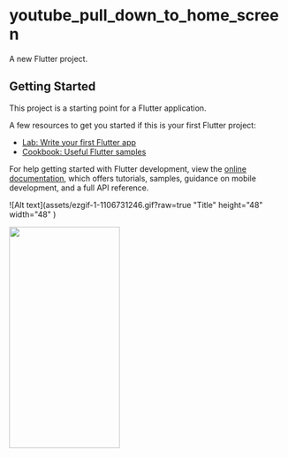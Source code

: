 # youtube_pull_down_to_home_screen

A new Flutter project.

## Getting Started

This project is a starting point for a Flutter application.

A few resources to get you started if this is your first Flutter project:

- [Lab: Write your first Flutter app](https://docs.flutter.dev/get-started/codelab)
- [Cookbook: Useful Flutter samples](https://docs.flutter.dev/cookbook)

For help getting started with Flutter development, view the
[online documentation](https://docs.flutter.dev/), which offers tutorials,
samples, guidance on mobile development, and a full API reference.

![Alt text](assets/ezgif-1-1106731246.gif?raw=true "Title"  height="48" width="48"  )


<a href="url"><img src="images/youttube-animation.gif" align="left" height="400" width="200" ></a>

